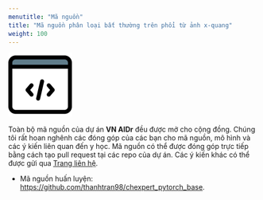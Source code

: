 ```yaml
---
menutitle: "Mã nguồn"
title: "Mã nguồn phân loại bất thường trên phổi từ ảnh x-quang"
weight: 100
---
```


<img src="source.svg" style="width: 8rem;">

Toàn bộ mã nguồn của dự án **VN AIDr** đều được mở cho cộng đồng. Chúng tôi rất hoan nghênh các đóng góp của các bạn cho mã nguồn, mô hình và các ý kiến liên quan đến y học. Mã nguồn có thể được đóng góp trực tiếp bằng cách tạo pull request tại các repo của dự án. Các ý kiến khác có thể được gửi qua [Trang liên hệ](https://vnopenai.github.io/contact/).

- Mã nguồn huấn luyện: <https://github.com/thanhtran98/chexpert_pytorch_base>.
